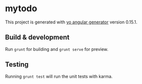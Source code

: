 # mytodo

This project is generated with [yo angular generator](https://github.com/yeoman/generator-angular)
version 0.15.1.



## Build & development

Run `grunt` for building and `grunt serve` for preview.

## Testing

Running `grunt test` will run the unit tests with karma.

